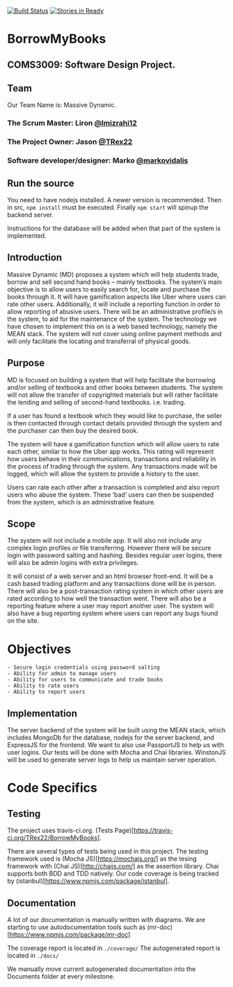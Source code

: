 [![Build Status](https://travis-ci.org/TRex22/BorrowMyBooks.svg)](https://travis-ci.org/TRex22/BorrowMyBooks) [![Stories in Ready](https://badge.waffle.io/lmizrahi12/BorrowMyBooks.png?label=ready&title=Ready)](https://waffle.io/lmizrahi12/BorrowMyBooks)
# BorrowMyBooks
## COMS3009: Software Design Project.

## Team
Our Team Name is: Massive Dynamic.

### The Scrum Master: Liron __[@lmizrahi12](https://github.com/lmizrahi12)__
### The Project Owner: Jason __[@TRex22](https://github.com/TRex22)__
### Software developer/designer: Marko __[@markovidalis](https://github.com/markovidalis)__

## Run the source
You need to have nodejs installed. A newer version is recommended. 
Then in src, `npm install` must be executed.
Finally `npm start` will spinup the backend server.

Instructions for the database will be added when that part of the system is implemented. 

## Introduction
Massive Dynamic (MD) proposes a system which will help students trade, borrow and sell second hand books – mainly textbooks. The system’s main objective is to allow users to easily search for, locate and purchase the books through it. It will have gamification aspects like Uber where users can rate other users. Additionally, it will include a reporting function in order to allow reporting of abusive users. There will be an administrative profile/s in the system, to aid for the maintenance of the system. The technology we have chosen to implement this on is a web based technology, namely the MEAN stack. The system will not cover using online payment methods and will only facilitate the locating and transferral of physical goods.

## Purpose
MD is focused on building a system that will help facilitate the borrowing and/or selling of textbooks and other books between students. The system will not allow the transfer of copyrighted materials but will rather facilitate the lending and selling of second-hand textbooks. i.e. trading.

If a user has found a textbook which they would like to purchase, the seller is then contacted through contact details provided through the system and the purchaser can then buy the desired book.

The system will have a gamification function which will allow users to rate each other, similar to how the Uber app works. This rating will represent how users behave in their communications, transactions and reliability in the process of trading through the system. Any transactions made will be logged, which will allow the system to provide a history to the user.

Users can rate each other after a transaction is completed and also report users who abuse the system. These ‘bad’ users can then be suspended from the system, which is an administrative feature.

## Scope
The system will not include a mobile app. It will also not include any complex login profiles or file transferring. However there will be secure login with password salting and hashing. Besides regular user logins, there will also be admin logins with extra privileges.

It will consist of a web server and an html browser front-end. It will be a cash based trading platform and any transactions done will be in person. There will also be a post-transaction rating system in which other users are rated according to how well the transaction went. There will also be a reporting feature where a user may report another user. The system will also have a bug reporting system where users can report any bugs found on the site.

# Objectives
	- Secure login credentials using password salting
	- Ability for admin to manage users
	- Ability for users to communicate and trade books
	- Ability to rate users
	- Ability to report users

## Implementation
The server backend of the system will be built using the MEAN stack, which includes MongoDb for the database, nodejs for the server backend, and ExpressJS for the frontend. We want to also use PassportJS to help us with user logins. Our tests will be done with Mocha and Chai libraries. WinstonJS will be used to generate server logs to help us maintain server operation.

# Code Specifics
## Testing

The project uses travis-ci.org. (Tests Page)[https://travis-ci.org/TRex22/BorrowMyBooks].

There are several types of tests being used in this project.
The testing framework used is (Mocha JS)[https://mochajs.org/] as the tesing framework with (Chai JS)[http://chaijs.com/] as the assertion library. Chai supports both BDD and TDD natively. Our code coverage is being tracked by (istanbul)[https://www.npmjs.com/package/istanbul].

## Documentation
A lot of our documentation is manually written with diagrams.
We are starting to use autodocumentation tools such as (mr-doc)[https://www.npmjs.com/package/mr-doc]

The coverage report is located in `./coverage/`
The autogenerated report is located in `./docs/`

We manually move current autogenerated documentation into the Documents folder at every milestone.